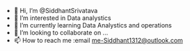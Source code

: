 - 👋 Hi, I’m @SiddhantSrivatava
- 👀 I’m interested in Data analystics
- 🌱 I’m currently learning Data Analystics and operations
- 💞️ I’m looking to collaborate on ...
- 📫 How to reach me :email me-Siddhant1312@outlook.com

<!---
Siddhant1312/Siddhant1312 is a ✨ special ✨ repository because its `README.md` (this file) appears on your GitHub profile.
You can click the Preview link to take a look at your changes.
--->
